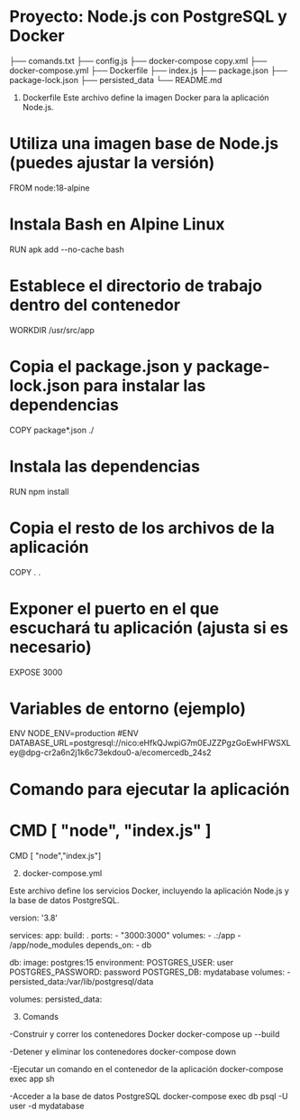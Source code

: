 # Proyecto: Node.js con PostgreSQL y Docker

├── comands.txt
├── config.js
├── docker-compose copy.xml
├── docker-compose.yml
├── Dockerfile
├── index.js
├── package.json
├── package-lock.json
├── persisted_data
└── README.md

1. Dockerfile
Este archivo define la imagen Docker para la aplicación Node.js.

# Utiliza una imagen base de Node.js (puedes ajustar la versión)
FROM node:18-alpine

# Instala Bash en Alpine Linux
RUN apk add --no-cache bash

# Establece el directorio de trabajo dentro del contenedor
WORKDIR /usr/src/app

# Copia el package.json y package-lock.json para instalar las dependencias
COPY package*.json ./

# Instala las dependencias
RUN npm install

# Copia el resto de los archivos de la aplicación   

COPY . .

# Exponer el puerto en el que escuchará tu aplicación (ajusta si es necesario)
EXPOSE 3000

# Variables de entorno (ejemplo)
ENV NODE_ENV=production
#ENV DATABASE_URL=postgresql://nico:eHfkQJwpiG7m0EJZZPgzGoEwHFWSXLey@dpg-cr2a6n2j1k6c73ekdou0-a/ecomercedb_24s2

# Comando para ejecutar la aplicación
# CMD [ "node", "index.js" ]
CMD [ "node","index.js"]


2. docker-compose.yml

Este archivo define los servicios Docker, incluyendo la aplicación Node.js y la base de datos PostgreSQL.

version: '3.8'

services:
  app:
    build: .
    ports:
      - "3000:3000"
    volumes:
      - .:/app
      - /app/node_modules
    depends_on:
      - db

  db:
    image: postgres:15
    environment:
      POSTGRES_USER: user
      POSTGRES_PASSWORD: password
      POSTGRES_DB: mydatabase
    volumes:
      - persisted_data:/var/lib/postgresql/data

volumes:
  persisted_data:


3. Comands

-Construir y correr los contenedores Docker
docker-compose up --build

-Detener y eliminar los contenedores
docker-compose down

-Ejecutar un comando en el contenedor de la aplicación
docker-compose exec app sh

-Acceder a la base de datos PostgreSQL
docker-compose exec db psql -U user -d mydatabase